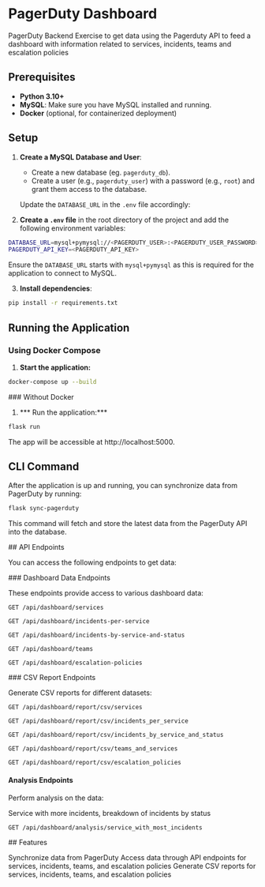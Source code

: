 # PagerDuty Dashboard

PagerDuty Backend Exercise to get data using the Pagerduty API to feed a dashboard with information related to services, incidents, teams and escalation policies

## Prerequisites

- **Python 3.10+**
- **MySQL**: Make sure you have MySQL installed and running.
- **Docker** (optional, for containerized deployment)

## Setup

1. **Create a MySQL Database and User**:

   - Create a new database (eg. `pagerduty_db`).
   - Create a user (e.g., `pagerduty_user`) with a password (e.g., `root`) and grant them access to the database.

   Update the `DATABASE_URL` in the `.env` file accordingly:

2. **Create a `.env` file** in the root directory of the project and add the following environment variables:

```bash
DATABASE_URL=mysql+pymysql://<PAGERDUTY_USER>:<PAGERDUTY_USER_PASSWORD>@localhost/<PAGERDUTY_DB>
PAGERDUTY_API_KEY=<PAGERDUTY_API_KEY>
```

Ensure the `DATABASE_URL` starts with `mysql+pymysql` as this is required for the application to connect to MySQL.

3. **Install dependencies**:

```bash
pip install -r requirements.txt
```

## Running the Application

### Using Docker Compose

1. **Start the application:**

```bash
docker-compose up --build
```

### Without Docker

1. *** Run the application:***

```bash
flask run
```

The app will be accessible at http://localhost:5000.

## CLI Command

After the application is up and running, you can synchronize data from PagerDuty by running:

```bash
flask sync-pagerduty
```

This command will fetch and store the latest data from the PagerDuty API into the database.

## API Endpoints

You can access the following endpoints to get data:

### Dashboard Data Endpoints

These endpoints provide access to various dashboard data:

`GET /api/dashboard/services`

`GET /api/dashboard/incidents-per-service`

`GET /api/dashboard/incidents-by-service-and-status`

`GET /api/dashboard/teams`

`GET /api/dashboard/escalation-policies`

### CSV Report Endpoints

Generate CSV reports for different datasets:

`GET /api/dashboard/report/csv/services`

`GET /api/dashboard/report/csv/incidents_per_service`

`GET /api/dashboard/report/csv/incidents_by_service_and_status`

`GET /api/dashboard/report/csv/teams_and_services`

`GET /api/dashboard/report/csv/escalation_policies`

#### Analysis Endpoints 

Perform analysis on the data: 

Service with more incidents, breakdown of incidents by status

`GET /api/dashboard/analysis/service_with_most_incidents`

## Features

Synchronize data from PagerDuty
Access data through API endpoints for services, incidents, teams, and escalation policies
Generate CSV reports for services, incidents, teams, and escalation policies
